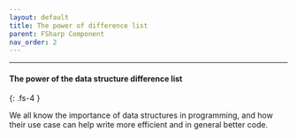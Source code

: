 ```yaml
---
layout: default
title: The power of difference list
parent: FSharp Component
nav_order: 2
---
```


----

#### The power of the data structure difference list
{: .fs-4 }

We all know the importance of data structures in programming, and how their use case can help write more efficient and in general better code.


